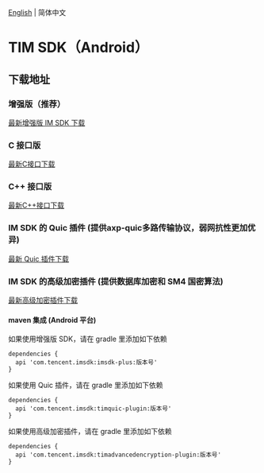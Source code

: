[English](./README.md) | 简体中文

# TIM SDK（Android）

## 下载地址

### 增强版（推荐）
[最新增强版 IM SDK 下载](https://im.sdk.qcloud.com/download/plus/7.7.5282/imsdk-plus-7.7.5282.aar) 

### C 接口版
[最新C接口下载](https://im.sdk.qcloud.com/download/plus/7.7.5282/cross_platform/ImSDK_Android_C_7.7.5282.zip)

### C++ 接口版
[最新C++接口下载](https://im.sdk.qcloud.com/download/plus/7.7.5282/cross_platform/ImSDK_Android_CPP_7.7.5282.zip)

### IM SDK 的 Quic 插件 (提供axp-quic多路传输协议，弱网抗性更加优异)
[最新 Quic 插件下载](https://im.sdk.qcloud.com/download/plus/7.7.5282/timquic-plugin-7.7.5282.aar) 

### IM SDK 的高级加密插件 (提供数据库加密和 SM4 国密算法)
[最新高级加密插件下载](https://im.sdk.qcloud.com/download/plus/7.7.5282/timadvancedencryption-plugin-7.7.5282.aar) 

#### maven 集成 (Android 平台)
 如果使用增强版 SDK，请在 gradle 里添加如下依赖
 ```
 dependencies {
   api 'com.tencent.imsdk:imsdk-plus:版本号'
 }
 ```

 如果使用 Quic 插件，请在 gradle 里添加如下依赖
 ```
 dependencies {
   api 'com.tencent.imsdk:timquic-plugin:版本号'
 }
 ```

 如果使用高级加密插件，请在 gradle 里添加如下依赖
 ```
 dependencies {
   api 'com.tencent.imsdk:timadvancedencryption-plugin:版本号'
 }
 ```
